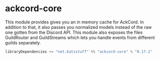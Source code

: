 # ackcord-core

This module provides gives you an in memory cache for AckCord. In addition to that, it also passes you normalized models
instead of the raw one gotten from the Discord API. This module also exposes the files GuildRouter and GuildStreams
which lets you handle events from different guilds separately.

```scala
libraryDependencies += "net.katsstuff" %% "ackcord-core" % "0.17.1"
```